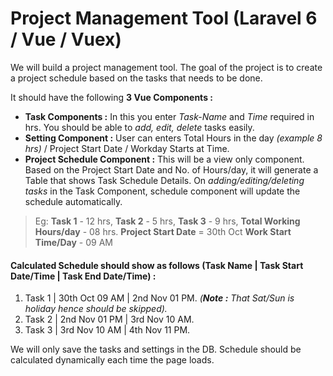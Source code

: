# Project Management Tool (Laravel 6 / Vue / Vuex)

We will build a project management tool. The goal of the project is to create a project schedule based on the tasks that needs to be done.

It should have the following **3 Vue Components :**
- **Task Components :** In this you enter *Task-Name* and *Time* required in hrs. You should be able to *add, edit, delete* tasks easily.
- **Setting Component :** User can enters Total Hours in the day *(example 8 hrs)* / Project Start Date / Workday Starts at Time.
- **Project Schedule Component :** This will be a view only component. Based on the Project Start Date and No. of Hours/day, it will generate a Table that shows Task Schedule Details. On *adding/editing/deleting tasks* in the Task Component, schedule component will update the schedule automatically.

> Eg: **Task 1** - 12 hrs, **Task 2** - 5 hrs, **Task 3** - 9 hrs,
> **Total Working Hours/day** - 08 hrs.
> **Project Start Date** = 30th Oct
>  **Work Start Time/Day** - 09 AM

#### Calculated Schedule should show as follows (Task Name | Task Start Date/Time | Task End Date/Time) :
1. Task 1 | 30th Oct 09 AM | 2nd Nov 01 PM. *(**Note :** That Sat/Sun is holiday hence should be skipped).*
2. Task 2 | 2nd Nov 01 PM | 3rd Nov 10 AM.
3. Task 3 | 3rd Nov 10 AM | 4th Nov 11 PM.

We will only save the tasks and settings in the DB. Schedule should be calculated dynamically each time the page loads.
